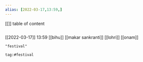 ```yaml
---
alias: [2022-03-17,13:59,]
---
```

[[]]
table of content
```toc
```

[[2022-03-17]] 13:59
[[bihu]]
[[makar sankranti]]
[[lohri]]
[[onam]]
```query
"festival"
```
```query 2021-11-08 12:15
tag:#festival 
```